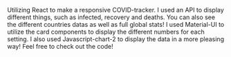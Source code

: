Utilizing React to make a responsive COVID-tracker. I used an API to display different things, such as infected, recovery and deaths. You can also see the different countries datas as well as full global stats! I used Material-UI to utilize the card components to display the different numbers for each setting. I also used Javascript-chart-2 to display the data in a more pleasing way! Feel free to check out the code!
